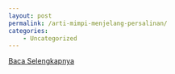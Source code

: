 ```yaml
---
layout: post
permalink: /arti-mimpi-menjelang-persalinan/
categories:
    - Uncategorized
---
```


[Baca Selengkapnya](/03)